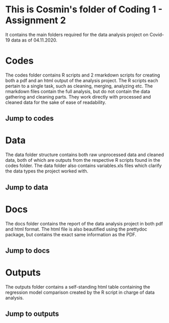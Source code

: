 # This is Cosmin's folder of Coding 1 - Assignment 2
It contains the main folders required for the data analysis project on Covid-19 data as of 04.11.2020.
# Codes
The codes folder contains R scripts and 2 rmarkdown scripts for creating both a pdf and an html output of the analysis project. The R scripts each pertain to a single task, such as cleaning, merging, analyzing etc. The rmarkdown files contain the full analysis, but do not contain the data gathering and cleaning parts. They work directly with processed and cleaned data for the sake of ease of readability.
## Jump to codes
# Data
The data folder structure contains both raw unprocessed data and cleaned data, both of which are outputs from the respective R scripts found in the codes folder. The data folder also contains variables.xls files which clarify the data types the project worked with.
## Jump to data
# Docs
The docs folder contains the report of the data analysis project in both pdf and html format. The html file is also beautified using the prettydoc package, but contains the exact same information as the PDF.
## Jump to docs
# Outputs
The outputs folder contains a self-standing html table containing the regression model comparison created by the R script in charge of data analysis.
## Jump to outputs
